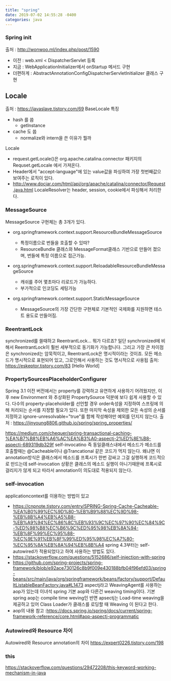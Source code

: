 ```yaml
---
title: "spring"
date: 2019-07-02 14:55:28 -0400
categories: java
---
```


### Spring init
출처 : http://wonwoo.ml/index.php/post/1590
- 이전 : web.xml < DispatcherServlet 등록
- 지금 : WebApplicationInitializer에서 onStartup 메서드 구현
- 더편하게 : AbstractAnnotationConfigDispatcherServletInitializer 클래스 구현


## Locale
출처 : https://javaslave.tistory.com/69
BaseLocale 특징
  - hash 를 씀
    - getInstance
  - cache 도 씀
    - normalize와 intern을 쓴 이유가 뭘까

Locale
  - request.getLocale()은 org.apache.catalina.connector 패키지의 Requset.getLocale 에서 가져온다.
  - Header에서 "accept-language"에 있는 value값을 파싱하여 가장 첫번째값으 보여주는 로직이 있다.
  - http://www.docjar.com/html/api/org/apache/catalina/connector/Request.java.html
LocaleResolver는 header, session, cookie에서 파싱해서 처리한다.

### MessageSource
MessageSource 구현체는 총 3개가 있다.
- org.springframework.context.support.ResourceBundleMessageSource
  - 특정이름으로 번들을 호출할 수 있따?
  - ResourceBundle 클래스와 MessageFormat클래스 기반으로 만들어 졌으며, 번들에 특정 이름으로 접근가능.

- org.springframework.context.support.ReloadableResourceBundleMessageSource
  - 캐쉬를 주어 몇초마다 리로드가 가능하다.
  - 부가적으로 인코딩도 세팅가능

- org.springframework.context.support.StaticMessageSource
  - MessageSource의 가장 간단한 구현체로 기본적인 국제화를 지원하면 테스트 용도로 만들어짐.

### ReentrantLock
synchronized를 쓸때하고 ReentrantLock... 뭐가 다르죠?
일단 synchronized에 비해서 ReentrantLock이 훨씬 세부적으로 동기화가 가능합니다.
그리고 가장 큰 차이점은 synchronized는 암묵적이고, ReentrantLock은 명시적이라는 것이죠.
모든 메소드가 명시적으로 표현되어 있고, 그로인해서 사용하는 것도 명시적으로 사용됩
출처: https://eskeptor.tistory.com/83 [Hello World]


### PropertySourcesPlaceholderConfigurer
Spring 3.1 이전 버전에서는 property를 강력하고 유연하게 사용하기 어려웠지만,
이후 new Environment 와 추상화된 PropertySource 덕분에 보다 쉽게 사용할 수 있다.
다수의 property-placeholder를 선언할 경우 order속성을 지정하여 스프링에 의해 처리되는 순서를 지정할 필요가 있다.
또한 마지막 속성을 제외한 모든 속성의 순서를 지정하고 ignore-unresolvable="true"를 함께 작성해야만 예외를 던지지 않는다.
출처 : https://jinyoung8806.github.io/spring/spring_properties/

https://medium.com/chequer/spring-transactional-caching-%EA%B7%B8%EB%A6%AC%EA%B3%A0-aspectj-2%ED%8E%B8-aspectj-689319db329f
self-invocatino 즉 동일클래스내에서 메소드가 메소드를 호출할때는
@Cacheable이나 @Trancational 같은 코드가 먹지 않는다.
왜냐면 이 annotation방식은 클래스에서 메소드를 프록시가 한번 감싸고 그걸 실행하게 코드적으로 만드는데
self-invocation 상황은 클래스의 메소드 실행이 아니기때문에 프록시로 걸리지가 않게 되고
따라서 annotation이 의도대로 적용되지 않는다.


### self-invocation
applicationcontext를 이용하는 방법이 있고
- https://cnpnote.tistory.com/entry/SPRING-Spring-Cache-Cacheable-%EA%B0%99%EC%9D%80-%EB%B9%88%EC%9D%98-%EB%8B%A4%EB%A5%B8-%EB%A9%94%EC%86%8C%EB%93%9C%EC%97%90%EC%84%9C-%ED%98%B8%EC%B6%9C%ED%95%98%EB%8A%94-%EB%8F%99%EC%95%88-%EC%9E%91%EB%8F%99%ED%95%98%EC%A7%80-%EC%95%8A%EB%8A%94%EB%8B%A4
spring 4.3부터는 self-autowired가 적용되었다고 하여 사용하는 방법도 있다.
- https://stackoverflow.com/questions/5152686/self-injection-with-spring
- https://github.com/spring-projects/spring-framework/blob/e92ace730126c8b9f009e430188bfb04f96efd03/spring-beans/src/main/java/org/springframework/beans/factory/support/DefaultListableBeanFactory.java#L1473
aspectj라고 WeavingAgent를 사용하는 aop가 있는데
이녀석 spring 기본 aop와 다른건 weaving timing이다.
기본 spring aop는 compile time weving인 반면
apsectj는 Load-time weaving을 제공하고 있어 Class Loader가 클래스를 로딩할 때 Weaving 이 된다고 한다. 
- aop의 내용 참고 :https://docs.spring.io/spring/docs/current/spring-framework-reference/core.html#aop-aspectj-programmatic


### Autowired와 Resource 차이
Autowired와 Resource annotation의 차이
https://expert0226.tistory.com/198

### this
https://stackoverflow.com/questions/29472208/this-keyword-working-mechanism-in-java
